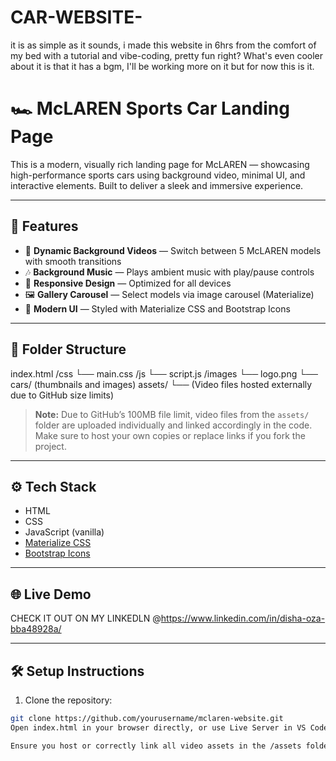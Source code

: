 # CAR-WEBSITE-
it is as simple as it sounds, i made this website in 6hrs from the comfort of my bed with a tutorial and vibe-coding, pretty fun right? What's even cooler about it is that it has a bgm, I'll be working more on it but for now this is it.
# 🏎️ McLAREN Sports Car Landing Page

This is a modern, visually rich landing page for McLAREN — showcasing high-performance sports cars using background video, minimal UI, and interactive elements. Built to deliver a sleek and immersive experience.

---

## 🚀 Features

- 🎥 **Dynamic Background Videos** — Switch between 5 McLAREN models with smooth transitions
- 🎶 **Background Music** — Plays ambient music with play/pause controls
- 📱 **Responsive Design** — Optimized for all devices
- 🖼️ **Gallery Carousel** — Select models via image carousel (Materialize)
- 🎨 **Modern UI** — Styled with Materialize CSS and Bootstrap Icons

---

## 📁 Folder Structure

index.html
/css
└── main.css
/js
└── script.js
/images
└── logo.png
└── cars/ (thumbnails and images)
assets/
└── (Video files hosted externally due to GitHub size limits)




> **Note:** Due to GitHub’s 100MB file limit, video files from the `assets/` folder are uploaded individually and linked accordingly in the code. Make sure to host your own copies or replace links if you fork the project.

---

## ⚙️ Tech Stack

- HTML
- CSS
- JavaScript (vanilla)
- [Materialize CSS](https://materializecss.com/)
- [Bootstrap Icons](https://icons.getbootstrap.com/)

---

## 🌐 Live Demo

CHECK IT OUT ON MY LINKEDLN @https://www.linkedin.com/in/disha-oza-bba48928a/

---

## 🛠️ Setup Instructions

1. Clone the repository:

```bash
git clone https://github.com/yourusername/mclaren-website.git
Open index.html in your browser directly, or use Live Server in VS Code for best results.

Ensure you host or correctly link all video assets in the /assets folder for full functionality.

